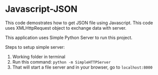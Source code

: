 # Javascript-JSON

This code demostrates how to get JSON file using Javascript. This code uses XMLHttpRequest object to exchange data with server.

This application uses Simple Python Server to run this project.

Steps to setup simple server:

  1) Working folder in terminal
  2) Run this command: `python -m SimpleHTTPServer`
  3) That will start a file server and in your browser, go to `localhost:8000`
